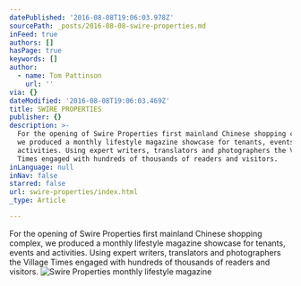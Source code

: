 ```yaml
---
datePublished: '2016-08-08T19:06:03.978Z'
sourcePath: _posts/2016-08-08-swire-properties.md
inFeed: true
authors: []
hasPage: true
keywords: []
author:
  - name: Tom Pattinson
    url: ''
via: {}
dateModified: '2016-08-08T19:06:03.469Z'
title: SWIRE PROPERTIES
publisher: {}
description: >-
  For the opening of Swire Properties first mainland Chinese shopping complex,
  we produced a monthly lifestyle magazine showcase for tenants, events and
  activities. Using expert writers, translators and photographers the Village
  Times engaged with hundreds of thousands of readers and visitors.
inLanguage: null
inNav: false
starred: false
url: swire-properties/index.html
_type: Article

---
```

For the opening of Swire Properties first mainland Chinese shopping complex, we produced a monthly lifestyle magazine showcase for tenants, events and activities. Using expert writers, translators and photographers the Village Times engaged with hundreds of thousands of readers and visitors.
![Swire Properties monthly lifestyle magazine](https://the-grid-user-content.s3-us-west-2.amazonaws.com/18f7a94f-b987-4cbd-bb1c-b132c5eacfa9.png)